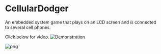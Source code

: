 # CellularDodger

An embedded system game that plays on an LCD screen and is connected to several cell phones.

Click below for video.
[![Demonstration](https://github.com/danialesaid/CellularDodger/blob/master/the_pic.PNG)](https://youtu.be/Ek7ez1i50qI)

![png](https://github.com/danialesaid/CellularDodger/blob/master/IMG-20152.png)

